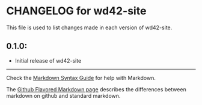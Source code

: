 # CHANGELOG for wd42-site

This file is used to list changes made in each version of wd42-site.

## 0.1.0:

* Initial release of wd42-site

- - -
Check the [Markdown Syntax Guide](http://daringfireball.net/projects/markdown/syntax) for help with Markdown.

The [Github Flavored Markdown page](http://github.github.com/github-flavored-markdown/) describes the differences between markdown on github and standard markdown.
